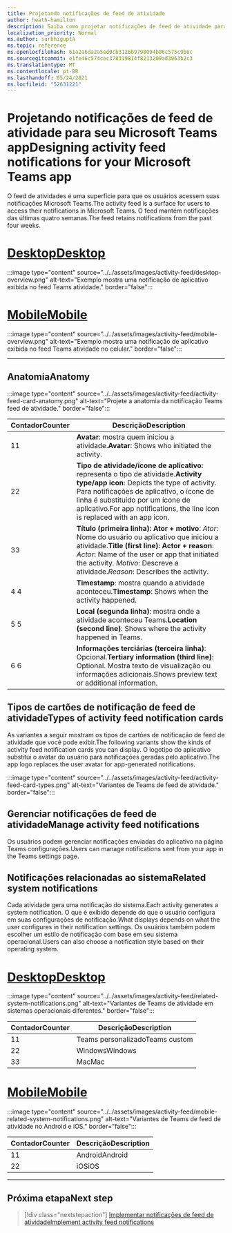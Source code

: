 ```yaml
---
title: Projetando notificações de feed de atividade
author: heath-hamilton
description: Saiba como projetar notificações de feed de atividade para seu aplicativo Teams e obter o kit Microsoft Teams interface do usuário.
localization_priority: Normal
ms.author: surbhigupta
ms.topic: reference
ms.openlocfilehash: 61a2a6da2a5ed0cb3126b9798094b06c575c9b6c
ms.sourcegitcommit: e1fe46c574cec378319814f8213209ad3063b2c3
ms.translationtype: MT
ms.contentlocale: pt-BR
ms.lasthandoff: 05/24/2021
ms.locfileid: "52631221"
---
```

# <a name="designing-activity-feed-notifications-for-your-microsoft-teams-app"></a><span data-ttu-id="1c0d8-103">Projetando notificações de feed de atividade para seu Microsoft Teams app</span><span class="sxs-lookup"><span data-stu-id="1c0d8-103">Designing activity feed notifications for your Microsoft Teams app</span></span>

<span data-ttu-id="1c0d8-104">O feed de atividades é uma superfície para que os usuários acessem suas notificações Microsoft Teams.</span><span class="sxs-lookup"><span data-stu-id="1c0d8-104">The activity feed is a surface for users to access their notifications in Microsoft Teams.</span></span> <span data-ttu-id="1c0d8-105">O feed mantém notificações das últimas quatro semanas.</span><span class="sxs-lookup"><span data-stu-id="1c0d8-105">The feed retains notifications from the past four weeks.</span></span>

# <a name="desktop"></a>[<span data-ttu-id="1c0d8-106">Desktop</span><span class="sxs-lookup"><span data-stu-id="1c0d8-106">Desktop</span></span>](#tab/desktop)

:::image type="content" source="../../assets/images/activity-feed/desktop-overview.png" alt-text="Exemplo mostra uma notificação de aplicativo exibida no feed Teams atividade." border="false":::

# <a name="mobile"></a>[<span data-ttu-id="1c0d8-108">Mobile</span><span class="sxs-lookup"><span data-stu-id="1c0d8-108">Mobile</span></span>](#tab/mobile)

:::image type="content" source="../../assets/images/activity-feed/mobile-overview.png" alt-text="Exemplo mostra uma notificação de aplicativo exibida no feed Teams atividade no celular." border="false":::

---

## <a name="anatomy"></a><span data-ttu-id="1c0d8-110">Anatomia</span><span class="sxs-lookup"><span data-stu-id="1c0d8-110">Anatomy</span></span>

:::image type="content" source="../../assets/images/activity-feed/activity-feed-card-anatomy.png" alt-text="Projete a anatomia da notificação Teams feed de atividade." border="false":::

|<span data-ttu-id="1c0d8-112">Contador</span><span class="sxs-lookup"><span data-stu-id="1c0d8-112">Counter</span></span>|<span data-ttu-id="1c0d8-113">Descrição</span><span class="sxs-lookup"><span data-stu-id="1c0d8-113">Description</span></span>|
|----------|-----------|
|<span data-ttu-id="1c0d8-114">1</span><span class="sxs-lookup"><span data-stu-id="1c0d8-114">1</span></span>|<span data-ttu-id="1c0d8-115">**Avatar**: mostra quem iniciou a atividade.</span><span class="sxs-lookup"><span data-stu-id="1c0d8-115">**Avatar**: Shows who initiated the activity.</span></span>|
|<span data-ttu-id="1c0d8-116">2</span><span class="sxs-lookup"><span data-stu-id="1c0d8-116">2</span></span>|<span data-ttu-id="1c0d8-117">**Tipo de atividade/ícone de aplicativo:** representa o tipo de atividade.</span><span class="sxs-lookup"><span data-stu-id="1c0d8-117">**Activity type/app icon**: Depicts the type of activity.</span></span> <span data-ttu-id="1c0d8-118">Para notificações de aplicativo, o ícone de linha é substituído por um ícone de aplicativo.</span><span class="sxs-lookup"><span data-stu-id="1c0d8-118">For app notifications, the line icon is replaced with an app icon.</span></span>|
|<span data-ttu-id="1c0d8-119">3</span><span class="sxs-lookup"><span data-stu-id="1c0d8-119">3</span></span>|<span data-ttu-id="1c0d8-120">**Título (primeira linha): Ator + motivo**: *Ator*: Nome do usuário ou aplicativo que iniciou a atividade.</span><span class="sxs-lookup"><span data-stu-id="1c0d8-120">**Title (first line): Actor + reason**: *Actor*: Name of the user or app that initiated the activity.</span></span> <span data-ttu-id="1c0d8-121">*Motivo*: Descreve a atividade.</span><span class="sxs-lookup"><span data-stu-id="1c0d8-121">*Reason*: Describes the activity.</span></span>|
|<span data-ttu-id="1c0d8-122">4 </span><span class="sxs-lookup"><span data-stu-id="1c0d8-122">4</span></span>|<span data-ttu-id="1c0d8-123">**Timestamp**: mostra quando a atividade aconteceu.</span><span class="sxs-lookup"><span data-stu-id="1c0d8-123">**Timestamp**: Shows when the activity happened.</span></span>|
|<span data-ttu-id="1c0d8-124">5 </span><span class="sxs-lookup"><span data-stu-id="1c0d8-124">5</span></span>|<span data-ttu-id="1c0d8-125">**Local (segunda linha)**: mostra onde a atividade aconteceu Teams.</span><span class="sxs-lookup"><span data-stu-id="1c0d8-125">**Location (second line)**: Shows where the activity happened in Teams.</span></span>|
|<span data-ttu-id="1c0d8-126">6 </span><span class="sxs-lookup"><span data-stu-id="1c0d8-126">6</span></span>|<span data-ttu-id="1c0d8-127">**Informações terciárias (terceira linha)**: Opcional.</span><span class="sxs-lookup"><span data-stu-id="1c0d8-127">**Tertiary information (third line)**: Optional.</span></span> <span data-ttu-id="1c0d8-128">Mostra texto de visualização ou informações adicionais.</span><span class="sxs-lookup"><span data-stu-id="1c0d8-128">Shows preview text or additional information.</span></span>|

## <a name="types-of-activity-feed-notification-cards"></a><span data-ttu-id="1c0d8-129">Tipos de cartões de notificação de feed de atividade</span><span class="sxs-lookup"><span data-stu-id="1c0d8-129">Types of activity feed notification cards</span></span>

<span data-ttu-id="1c0d8-130">As variantes a seguir mostram os tipos de cartões de notificação de feed de atividade que você pode exibir.</span><span class="sxs-lookup"><span data-stu-id="1c0d8-130">The following variants show the kinds of activity feed notification cards you can display.</span></span> <span data-ttu-id="1c0d8-131">O logotipo do aplicativo substitui o avatar do usuário para notificações geradas pelo aplicativo.</span><span class="sxs-lookup"><span data-stu-id="1c0d8-131">The app logo replaces the user avatar for app-generated notifications.</span></span>

:::image type="content" source="../../assets/images/activity-feed/activity-feed-card-types.png" alt-text="Variantes de Teams de feed de atividade." border="false":::

## <a name="manage-activity-feed-notifications"></a><span data-ttu-id="1c0d8-133">Gerenciar notificações de feed de atividade</span><span class="sxs-lookup"><span data-stu-id="1c0d8-133">Manage activity feed notifications</span></span>

<span data-ttu-id="1c0d8-134">Os usuários podem gerenciar notificações enviadas do aplicativo na página Teams configurações.</span><span class="sxs-lookup"><span data-stu-id="1c0d8-134">Users can manage notifications sent from your app in the Teams settings page.</span></span>

## <a name="related-system-notifications"></a><span data-ttu-id="1c0d8-135">Notificações relacionadas ao sistema</span><span class="sxs-lookup"><span data-stu-id="1c0d8-135">Related system notifications</span></span>

<span data-ttu-id="1c0d8-136">Cada atividade gera uma notificação do sistema.</span><span class="sxs-lookup"><span data-stu-id="1c0d8-136">Each activity generates a system notification.</span></span> <span data-ttu-id="1c0d8-137">O que é exibido depende do que o usuário configura em suas configurações de notificação.</span><span class="sxs-lookup"><span data-stu-id="1c0d8-137">What displays depends on what the user configures in their notification settings.</span></span> <span data-ttu-id="1c0d8-138">Os usuários também podem escolher um estilo de notificação com base em seu sistema operacional.</span><span class="sxs-lookup"><span data-stu-id="1c0d8-138">Users can also choose a notification style based on their operating system.</span></span>

# <a name="desktop"></a>[<span data-ttu-id="1c0d8-139">Desktop</span><span class="sxs-lookup"><span data-stu-id="1c0d8-139">Desktop</span></span>](#tab/desktop)

:::image type="content" source="../../assets/images/activity-feed/related-system-notifications.png" alt-text="Variantes de Teams de atividade em sistemas operacionais diferentes." border="false":::

|<span data-ttu-id="1c0d8-141">Contador</span><span class="sxs-lookup"><span data-stu-id="1c0d8-141">Counter</span></span>|<span data-ttu-id="1c0d8-142">Descrição</span><span class="sxs-lookup"><span data-stu-id="1c0d8-142">Description</span></span>|
|----------|-----------|
|<span data-ttu-id="1c0d8-143">1</span><span class="sxs-lookup"><span data-stu-id="1c0d8-143">1</span></span>|<span data-ttu-id="1c0d8-144">Teams personalizado</span><span class="sxs-lookup"><span data-stu-id="1c0d8-144">Teams custom</span></span>|
|<span data-ttu-id="1c0d8-145">2</span><span class="sxs-lookup"><span data-stu-id="1c0d8-145">2</span></span>|<span data-ttu-id="1c0d8-146">Windows</span><span class="sxs-lookup"><span data-stu-id="1c0d8-146">Windows</span></span>|
|<span data-ttu-id="1c0d8-147">3</span><span class="sxs-lookup"><span data-stu-id="1c0d8-147">3</span></span>|<span data-ttu-id="1c0d8-148">Mac</span><span class="sxs-lookup"><span data-stu-id="1c0d8-148">Mac</span></span>|

# <a name="mobile"></a>[<span data-ttu-id="1c0d8-149">Mobile</span><span class="sxs-lookup"><span data-stu-id="1c0d8-149">Mobile</span></span>](#tab/mobile)

:::image type="content" source="../../assets/images/activity-feed/mobile-related-system-notifications.png" alt-text="Variantes de Teams de feed de atividade no Android e iOS." border="false":::

|<span data-ttu-id="1c0d8-151">Contador</span><span class="sxs-lookup"><span data-stu-id="1c0d8-151">Counter</span></span>|<span data-ttu-id="1c0d8-152">Descrição</span><span class="sxs-lookup"><span data-stu-id="1c0d8-152">Description</span></span>|
|----------|-----------|
|<span data-ttu-id="1c0d8-153">1</span><span class="sxs-lookup"><span data-stu-id="1c0d8-153">1</span></span>|<span data-ttu-id="1c0d8-154">Android</span><span class="sxs-lookup"><span data-stu-id="1c0d8-154">Android</span></span>|
|<span data-ttu-id="1c0d8-155">2</span><span class="sxs-lookup"><span data-stu-id="1c0d8-155">2</span></span>|<span data-ttu-id="1c0d8-156">iOS</span><span class="sxs-lookup"><span data-stu-id="1c0d8-156">iOS</span></span>|

---

## <a name="next-step"></a><span data-ttu-id="1c0d8-157">Próxima etapa</span><span class="sxs-lookup"><span data-stu-id="1c0d8-157">Next step</span></span>

> [!div class="nextstepaction"]
> [<span data-ttu-id="1c0d8-158">Implementar notificações de feed de atividade</span><span class="sxs-lookup"><span data-stu-id="1c0d8-158">Implement activity feed notifications</span></span>](/graph/teams-send-activityfeednotifications)
